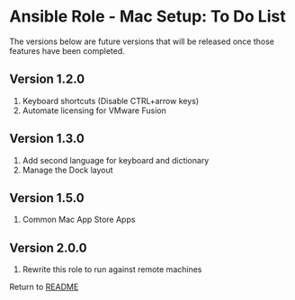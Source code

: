 Ansible Role - Mac Setup: To Do List
====================================
The versions below are future versions that will be released once those features have been completed.

Version 1.2.0
-------------

1. Keyboard shortcuts (Disable CTRL+arrow keys)
2. Automate licensing for VMware Fusion

Version 1.3.0
-------------

1. Add second language for keyboard and dictionary
2. Manage the Dock layout

Version 1.5.0
-------------

1. Common Mac App Store Apps

Version 2.0.0
-------------

1. Rewrite this role to run against remote machines

Return to [README](README.md)
